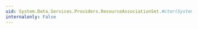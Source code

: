 ```yaml
---
uid: System.Data.Services.Providers.ResourceAssociationSet.#ctor(System.String,System.Data.Services.Providers.ResourceAssociationSetEnd,System.Data.Services.Providers.ResourceAssociationSetEnd)
internalonly: False
---
```

